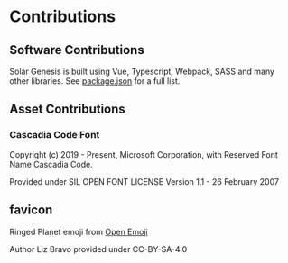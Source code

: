 # Contributions

## Software Contributions

Solar Genesis is built using Vue, Typescript, Webpack, SASS and many other libraries. See [package.json](https://github.com/PhotonRush/solar-genesis/blob/main/package.json) for a full list.

## Asset Contributions

### Cascadia Code Font

Copyright (c) 2019 - Present, Microsoft Corporation, with Reserved Font Name Cascadia Code.

Provided under SIL OPEN FONT LICENSE Version 1.1 - 26 February 2007

## favicon
Ringed Planet emoji from [Open Emoji](https://openmoji.org/library/emoji-1FA90/)

Author Liz Bravo provided under CC-BY-SA-4.0